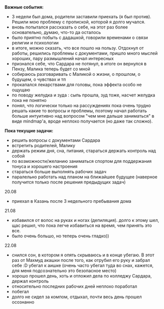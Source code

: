 **Важные события:**
- 3 недели был дома, родители заставили приехать (я был против). Решили мою проблему с пропиской, которой я долго мучался.
 - вновь попытался рассказать о себе, на этот раз более основательно, думаю, что-то да осталось
 - было приятно побыть с дадашкой, говорили временами о связи религии и психологии
 - в итоге, можно сказать, что все пошло на пользу. Отдохнул от работы, решились проблемы с документами, пришло много мыслей хороших, пару размышлений начал интересных
- признался себе, что Сардара не потянул, в итоге он вернулся в Пензу, Малика теперь будет со мной
- собираюсь разговаривать с Маликой о жизни, о прошлом, о будущем, о чувствах и тп
- прокапался лекарствами для головы, пока эффекта особо не ощущаю
- по поводу желудка и зуда : сыпь прошла, зуд тоже, насчет желудка пока не понятно
- понял, что логически только на рассуждениях пока очень трудно решать какие то вопросы и проблемы, поэтому начал работать больше интуитивно над вопросом "чем мне дальше заниматься" в виде mindmap'a, вроде неплохо получается (но даже так сложно).

**Пока текущие задачи:**
- решить вопросы с документами Сардара 
- встретить родителей, Малику
- держать режим дня, сна, питания, стараться держать контроль над собой
- по возможности/желанию заниматься спортом для поддержания тонуса и хорошего настроения
- стараться больше выполнять рабочих задач
- паралельно работать над планом на ближайшее будущее (наверное получится только после решения предыдущих задач)

20.08
- приехал в Казань после 3 недельного пребывания дома

21.08
- избавился от волос на руках и ногах (депиляция). долго к этому шел, щас решил, что пока легче избавиться на время, чем принять это все.
 - было очень большо, но теперь очень гладко))

22.08
- снился сон, в котором я опять скрываюсь и в конце убегаю. В этот раз от Махмуд акашки после того, как отрубил его руку и забрал себе :D убегал к аишке (очень часто убегал туда во снах, кажется, для меня подсознательно это безопасное место)
- хорошо прошел день, хоть и отложил дела по колледжу Сардара, держал контроль
 - относительно последних рабочих дней неплохо поработал
 - побегал
 - долго не сидел за компом, отдыхал, почти весь день прошел осознанно
